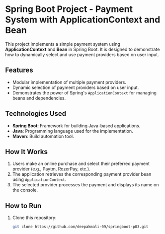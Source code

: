 # Spring Boot Project - Payment System with ApplicationContext and Bean  

This project implements a simple payment system using **ApplicationContext** and **Bean** in Spring Boot. It is designed to demonstrate how to dynamically select and use payment providers based on user input.  

## **Features**  
- Modular implementation of multiple payment providers.  
- Dynamic selection of payment providers based on user input.  
- Demonstrates the power of Spring's `ApplicationContext` for managing beans and dependencies.  

## **Technologies Used**  
- **Spring Boot**: Framework for building Java-based applications.  
- **Java**: Programming language used for the implementation.  
- **Maven**: Build automation tool.  

## **How It Works**  
1. Users make an online purchase and select their preferred payment provider (e.g., Paytm, RozerPay, etc.).  
2. The application retrieves the corresponding payment provider bean using `ApplicationContext`.  
3. The selected provider processes the payment and displays its name on the console.  

## **How to Run**  
1. Clone this repository:  
   ```bash  
   git clone https://github.com/deepakmali-09/springboot-p03.git
